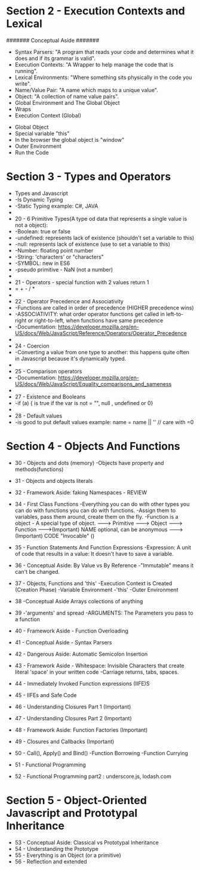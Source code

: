 # Section 2 - Execution Contexts and Lexical

####### Conceptual Aside #######

* Syntax Parsers: "A program that reads your code and determines what it does and if its grammar is valid".
* Execution Contexts: "A Wrapper to help manage the code that is running".
* Lexical Environments: "Where something sits physically in the code you write".
* Name/Value Pair: "A name which maps to a unique value".
* Object: "A collection of name value pairs".
* Global Environment and The Global Object
* Wraps
* Execution Context (Global)
 - Global Object
 - Special variable "this"
 - In the browser the global object is "window"
 - Outer Environment
 - Run the Code

# Section 3 - Types and Operators

 * Types and Javascript
 *  -Is Dynamic Typing
 *  -Static Typing example: C#, JAVA
 * 
 * 20 - 6 Primitive Types(A type od data that represents a single value is not a object):
 *  -Boolean: true or false
 *  -undefined: represents lack of existence (shouldn't set a variable to this)
 *  -null: represents lack of existence (use to set a variable to this)
 *  -Number: floating point number
 *  -String: 'characters' or "characters"
 *  -SYMBOL: new in ES6
 *  -pseudo primitive - NaN (not a number)
 * 
 * 21 - Operators  - special function with 2 values return 1
 *  = + - / *
 * 
 * 22 - Operator Precedence and Associativity
 *  -Functions are called in order of precedence (HIGHER precedence wins)
 *  -ASSOCIATIVITY: what order operator functions get called in left-to-right or right-to-left, when functions have     same precedence
 *  -Documentation: https://developer.mozilla.org/en-US/docs/Web/JavaScript/Reference/Operators/Operator_Precedence
 * 
 * 24 - Coercion
 *  -Converting a value from one type to another: this happens quite often in Javascript because it's dynamically typed.
 * 
 * 25 - Comparison operators 
 *  -Documentation: https://developer.mozilla.org/en-US/docs/Web/JavaScript/Equality_comparisons_and_sameness
 * 
 * 27 - Existence and Booleans
 *  -if (a) { is true if the var is not = "", null , undefined or 0}
 * 
 * 28 - Default values
 *  -is good to put default values example: name = name || '<Your default value>' // care with =0 
 
 # Section 4 - Objects And Functions

 * 30 - Objects and dots (memory)
    -Objects have property and methods(functions)

* 31 - Objects and objects literals
* 32 - Framework Aside: faking Namespaces - REVIEW

* 34 - First Class Functions 
     -Everything you can do with other types you can do with functions you can do with functions.
     -Assign them to variables, pass them around, create them on the fly.
     -Function is a object - A special type of object.
   ---> Primitive
   ---> Object
   ---> Function
   --->(Important) NAME optional, can be anonymous
   --->(Important) CODE "Invocable" ()
* 35 - Function Statements And Function Expressions
    -Expression: A unit of code that results in a value: It doesn't have to save a variable.

* 36 - Conceptual Aside: By Value vs By Reference
    -"Immutable" means it can't be changed.

* 37 - Objects, Functions and 'this'
    -Execution Context is Created (Creation Phase)
    -Variable Environment
    -'this'
    -Outer Environment

* 38 -Conceptual Aside Arrays colections of anything
* 39 -'arguments' and spread
     -ARGUMENTS: The Parameters you pass to a function

* 40 - Framework Aside - Function Overloading
* 41 - Conceptual Aside - Syntax Parsers
* 42 - Dangerous Aside: Automatic Semicolon Insertion
* 43 - Framework Aside - Whitespace: Invisible Characters that create literal 'space' in your written code 
      -Carriage returns, tabs, spaces.
* 44 - Immediately Invoked Function expressions (IIFE)S
* 45 - IIFEs and Safe Code
* 46 - Understanding Closures Part 1 (Important)
* 47 - Understanding Closures Part 2 (Important)
* 48 - Framework Aside: Function Factories (Important)
* 49 - Closures and Callbacks (Important)
* 50 - Call(), Apply() and Bind()
      -Function Borrowing 
      -Function Currying

* 51 - Functional Programming
* 52 - Functional Programming part2 : underscore.js, lodash.com

# Section 5 - Object-Oriented Javascript and Prototypal Inheritance

* 53 - Conceptual Aside: Classical vs Prototypal Inheritance
* 54 - Understanding the Prototype
* 55 - Everything is an Object (or a primitive)
* 56 - Reflection and extended